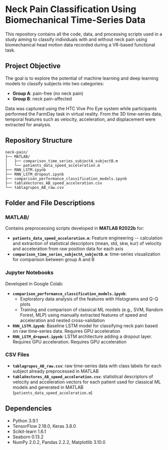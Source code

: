 # Neck Pain Classification Using Biomechanical Time-Series Data
This repository contains all the code, data, and processing scripts used in a study aiming to classify individuals with and without neck pain using biomechanical head motion data recorded during a VR-based functional task.

## Project Objective
The goal is to explore the potential of machine learning and deep learning models to classify subjects into two categories:
- **Group A**: pain-free (no neck pain)
- **Group B**: neck pain-affected

Data was captured using the HTC Vive Pro Eye system while participants performed the FarmDay task in virtual reality. From the 3D time-series data, temporal features such as velocity, acceleration, and displacement were extracted for analysis.

## Repository Structure
```
neck-pain/
├── MATLAB/
│   ├── comparison_time_series_subjectA_subjectB.m
│   └── patients_data_speed_acceleration.m
├── RNN_LSTM.ipynb
├── RNN_LSTM_dropout.ipynb
├── comparison_performance_classification_models.ipynb
├── tablaVectores_AB_speed_acceleration.csv
└── tablagrupos_AB_raw.csv
```

## Folder and File Descriptions

### MATLAB/
Contains preprocessing scripts developed in **MATLAB R2022b** for:
- **`patients_data_speed_acceleration.m`**: Feature engineering -- calculation and extraction of statistical descriptors (mean, std, skw, kur) of velocity and acceleration from raw position data for each axis
- **`comparison_time_series_subjectA_subjectB.m`**: time-series visualization for comparison between group A and B

### Jupyter Notebooks 
Developed in Google Colab:
- **`comparison_performance_classification_models.ipynb`**:
  - Exploratory data analysis of the features with Histograms and Q-Q plots
  - Training and comparison of classical ML models (e.g., SVM, Random Forest, MLP) using manually extracted features of speed and acceleration and nested cross-validation
- **`RNN_LSTM.ipynb`**: Baseline LSTM model for classifying neck pain based on raw time-series data. Requires GPU acceleration
- **`RNN_LSTM_dropout.ipynb`**: LSTM architecture adding a dropout layer. Requires GPU acceleration. Requires GPU acceleration

### CSV Files
- **`tablagrupos_AB_raw.csv`**: raw time-series data with class labels for each subject already preprocessed in MATLAB
- **`tablaVectores_AB_speed_acceleration.csv`**: statistical descriptors of velocity and acceleration vectors for each patient used for classical ML models and generated in MATLAB (`patients_data_speed_acceleration.m`)

## Dependencies
- Python 3.9.1
- TensorFlow 2.18.0, Keras 3.8.0
- Scikit-learn 1.6.1
- Seaborn 0.13.2
- NumPy 2.0.2, Pandas 2.2.2, Matplotlib 3.10.0
